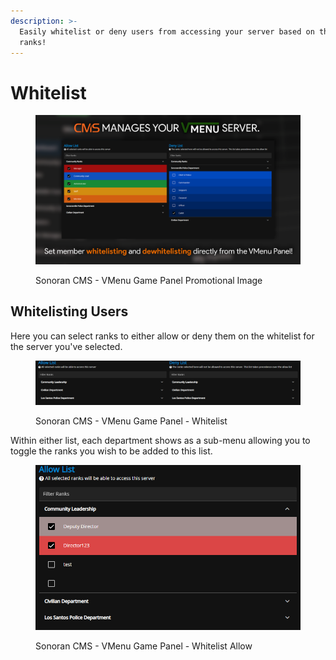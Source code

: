 ```yaml
---
description: >-
  Easily whitelist or deny users from accessing your server based on their CMS
  ranks!
---
```


# Whitelist

<figure><img src="../../../.gitbook/assets/VMenuPromo06.png" alt=""><figcaption><p>Sonoran CMS - VMenu Game Panel Promotional Image</p></figcaption></figure>

## Whitelisting Users

Here you can select ranks to either allow or deny them on the whitelist for the server you've selected.

<figure><img src="../../../.gitbook/assets/CMS_QBWhitelist.png" alt=""><figcaption><p>Sonoran CMS - VMenu Game Panel - Whitelist</p></figcaption></figure>

Within either list, each department shows as a sub-menu allowing you to toggle the ranks you wish to be added to this list.

<figure><img src="../../../.gitbook/assets/CMS_QBWhitelistAllow.png" alt=""><figcaption><p>Sonoran CMS - VMenu Game Panel - Whitelist Allow</p></figcaption></figure>
